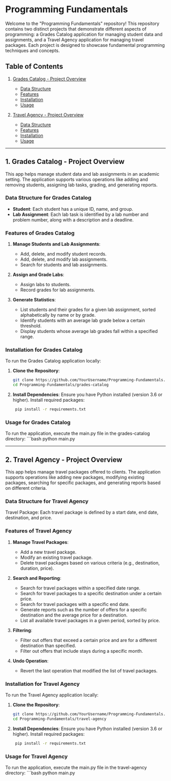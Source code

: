 # Programming Fundamentals

Welcome to the "Programming Fundamentals" repository! This repository contains two distinct projects that demonstrate different aspects of programming: a Grades Catalog application for managing student data and assignments, and a Travel Agency application for managing travel packages. Each project is designed to showcase fundamental programming techniques and concepts.

## Table of Contents

1. [Grades Catalog - Project Overview](#1-grades-catalog---project-overview)
   - [Data Structure](#data-structure-for-grades-catalog)
   - [Features](#features-of-grades-catalog)
   - [Installation](#installation-for-grades-catalog)
   - [Usage](#usage-for-grades-catalog)

2. [Travel Agency - Project Overview](#2-travel-agency---project-overview)
   - [Data Structure](#data-structure-for-travel-agency)
   - [Features](#features-of-travel-agency)
   - [Installation](#installation-for-travel-agency)
   - [Usage](#usage-for-travel-agency)


---

## 1. Grades Catalog - Project Overview

This app helps manage student data and lab assignments in an academic setting. The application supports various operations like adding and removing students, assigning lab tasks, grading, and generating reports.

### Data Structure for Grades Catalog

- **Student**: Each student has a unique ID, name, and group.
- **Lab Assignment**: Each lab task is identified by a lab number and problem number, along with a description and a deadline.

### Features of Grades Catalog

1. **Manage Students and Lab Assignments**:
   - Add, delete, and modify student records.
   - Add, delete, and modify lab assignments.
   - Search for students and lab assignments.

2. **Assign and Grade Labs**:
   - Assign labs to students.
   - Record grades for lab assignments.

3. **Generate Statistics**:
   - List students and their grades for a given lab assignment, sorted alphabetically by name or by grade.
   - Identify students with an average lab grade below a certain threshold.
   - Display students whose average lab grades fall within a specified range.

### Installation for Grades Catalog

To run the Grades Catalog application locally:

1. **Clone the Repository**:
   ```bash
   git clone https://github.com/YourUsername/Programming-Fundamentals.git
   cd Programming-Fundamentals/grades-catalog

2. **Install Dependencies**: Ensure you have Python installed (version 3.6 or higher). Install required packages:
   ```bash
    pip install -r requirements.txt

### Usage for Grades Catalog
To run the application, execute the main.py file in the grades-catalog directory:
    ```bash
   python main.py

---

## 2. Travel Agency - Project Overview

This app helps manage travel packages offered to clients. The application supports operations like adding new packages, modifying existing packages, searching for specific packages, and generating reports based on different criteria.

### Data Structure for Travel Agency
Travel Package: Each travel package is defined by a start date, end date, destination, and price.

### Features of Travel Agency
1. **Manage Travel Packages**:
   - Add a new travel package.
   - Modify an existing travel package.
   - Delete travel packages based on various criteria (e.g., destination, duration, price).
     
2. **Search and Reporting**:
   - Search for travel packages within a specified date range.
   - Search for travel packages to a specific destination under a certain price.
   - Search for travel packages with a specific end date.   
   - Generate reports such as the number of offers for a specific destination and the average price for a destination.
   - List all available travel packages in a given period, sorted by price.
     
3. **Filtering**:
   - Filter out offers that exceed a certain price and are for a different destination than specified.
   - Filter out offers that include stays during a specific month.

4. **Undo Operation**:
   - Revert the last operation that modified the list of travel packages.

### Installation for Travel Agency

To run the Travel Agency application locally:
1. **Clone the Repository**:
   ```bash
   git clone https://github.com/YourUsername/Programming-Fundamentals.git
   cd Programming-Fundamentals/travel-agency


2. **Install Dependencies**: Ensure you have Python installed (version 3.6 or higher). Install required packages:
   ```bash
    pip install -r requirements.txt

### Usage for Travel Agency
To run the application, execute the main.py file in the travel-agency directory:
    ```bash
   python main.py
